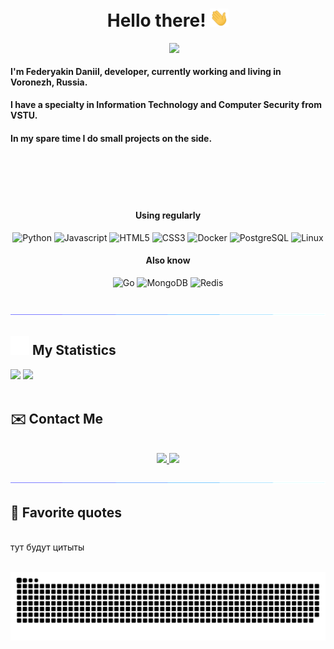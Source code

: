 <h1 align="center">Hello there! <img width="30" src="/madia/wave.gif"></h1>


<div class='about-me'>
    <img src="/madia/laughing-monkey.gif?raw=true" align='right' width="250">&nbsp;
    <h4>I'm Federyakin Daniil, developer, currently working and living in Voronezh, Russia.</h4>
    <h4>I have a specialty in Information Technology and Computer Security from VSTU.</h4>
    <h4>In my spare time I do small projects on the side.</h4>
</div>


<br><br><br><br>


<div align="center">
<h4>Using regularly</h4>
    
![Python]
![Javascript]
![HTML5]
![CSS3]
![Docker]
![PostgreSQL]
![Linux]

<h4>Also know</h4>

![Go]
![MongoDB]
![Redis]

</div>


<br>


<img src="/madia/glowing_line.gif?raw=true">


## <img src="/madia/statistics.webp" width="30px"/>&nbsp;My Statistics


<div align="left">
    <a>
        <img width="49.5%" src="https://github-readme-stats.vercel.app/api?username=Dexte11y&show_icons=true&hide_border=true&bg_color=ffffff00&title_color=EE4779&text_color=C9D1D9&icon_color=00BAE9" />
        <img width="49.5%" src="https://github-readme-streak-stats.herokuapp.com/?user=Dexte11y&hide_border=true&background=ffffff00&ring=00BAE9&fire=EE4779&currStreakNum=EE4779&currStreakLabel=EE4779&sideNums=00BAE9&sideLabels=C9D1D9&dates=8B949E" />
    </a>
</div>


<br>


## ✉️ Contact Me


<br>


<div align="center">
    <a href="https://t.me/dexte11y">
        <img src="https://img.shields.io/badge/telegram-2CA5E0?style=for-the-badge&logo=telegram&labelColor=white">
    </a>
    <a href="mailto:daniilfederyakin@gmail.com">
        <img src="https://img.shields.io/badge/gmail-EA4335?style=for-the-badge&logo=gmail&labelColor=white">
    </a>
</div>


<br>


<img src="https://github.com/tanya-lyubimaya/tanya-lyubimaya/blob/main/media/glowing_line.gif?raw=true">


<br>


## 🙂 Favorite quotes


<br>


<div>
    тут будут цитыты
</div>


<br>


<div align="center">

![GitHub Snake Dark](https://raw.githubusercontent.com/tanya-lyubimaya/tanya-lyubimaya/output/github-contribution-grid-snake-dark.svg#gh-dark-mode-only)

</div>


<!--LINKS-->
<!--https://simpleicons.org <- icons from here-->
[Go]: https://img.shields.io/badge/go-00ADD8?style=for-the-badge&logo=go&logoColor=white
[Python]: https://img.shields.io/badge/python-3776AB?style=for-the-badge&logo=python&logoColor=white
[Javascript]: https://img.shields.io/badge/javascript-F7DF1E?style=for-the-badge&logo=javascript&logoColor=black
[Docker]: https://img.shields.io/badge/docker-2496ED?style=for-the-badge&logo=docker&logoColor=white
[PostgreSQL]: https://img.shields.io/badge/postgresql-4169E1?style=for-the-badge&logo=postgresql&logoColor=white
[MongoDB]: https://img.shields.io/badge/mongodb-47A248?style=for-the-badge&logo=mongodb&logoColor=white
[Redis]: https://img.shields.io/badge/redis-DC382D?style=for-the-badge&logo=redis&logoColor=white
[HTML5]: https://img.shields.io/badge/html5-E34F26?style=for-the-badge&logo=html5&logoColor=white
[CSS3]: https://img.shields.io/badge/css3-1572B6?style=for-the-badge&logo=css3&logoColor=white
[Linux]: https://img.shields.io/badge/linux-FCC624?style=for-the-badge&logo=linux&logoColor=black

